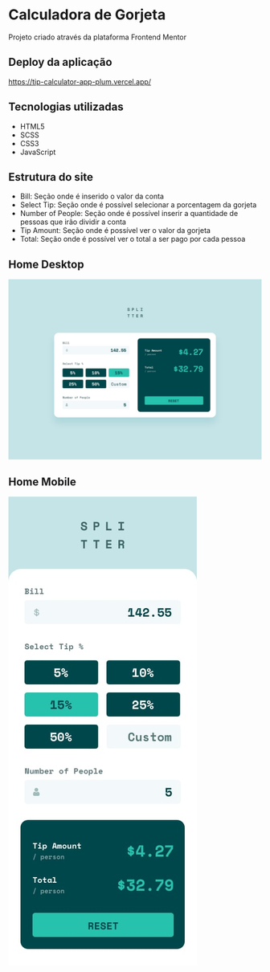 # Calculadora de Gorjeta
Projeto criado através da plataforma Frontend Mentor 

## Deploy da aplicação
https://tip-calculator-app-plum.vercel.app/

## Tecnologias utilizadas
+ HTML5
+ SCSS
+ CSS3
+ JavaScript
## Estrutura do site
+ Bill: Seção onde é inserido o valor da conta
+ Select Tip: Seção onde é possível selecionar a porcentagem da gorjeta
+ Number of People: Seção onde é possível inserir a quantidade de pessoas que irão dividir a conta
+ Tip Amount: Seção onde é possível ver o valor da gorjeta
+ Total: Seção onde é possível ver o total a ser pago por cada pessoa

## Home Desktop

<img src=".github/desktop-design-completed.jpg">

## Home Mobile

<img src=".github/mobile-design.jpg">